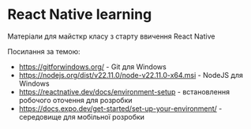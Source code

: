 # React Native learning

Матеріали для майсткр класу з старту ввичення React Native 

Посилання за темою:

- https://gitforwindows.org/ - Git для Windows
- https://nodejs.org/dist/v22.11.0/node-v22.11.0-x64.msi - NodeJS для Windows
- https://reactnative.dev/docs/environment-setup - встановлення робочого оточення для розробки
- https://docs.expo.dev/get-started/set-up-your-environment/ - середовище для мобільної розробки
